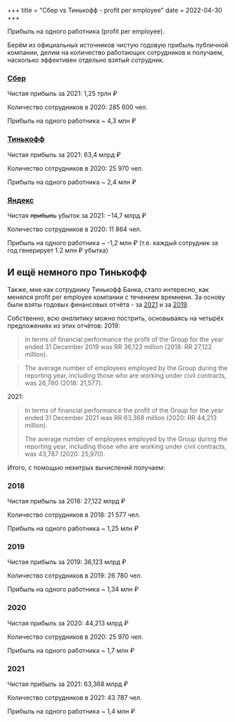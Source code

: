 +++
title = "Сбер vs Тинькофф - profit per employee"
date = 2022-04-30
+++

Прибыль на одного работника (profit per employee).

Берём из официальных источников чистую годовую прибыль публичной компании, делим на количество работающих сотрудников и получаем, насколько эффективен отдельно взятый сотрудник.

### [Сбер](https://ru.wikipedia.org/wiki/%D0%A1%D0%B1%D0%B5%D1%80%D0%B1%D0%B0%D0%BD%D0%BA_%D0%A0%D0%BE%D1%81%D1%81%D0%B8%D0%B8)
Чистая прибыль за 2021: 1,25 трлн ₽

Количество сотрудников в 2020: 285 600 чел.

Прибыль на одного работника ~ 4,3 млн ₽


### [Тинькофф](https://ru.wikipedia.org/wiki/%D0%A2%D0%B8%D0%BD%D1%8C%D0%BA%D0%BE%D1%84%D1%84_%D0%B1%D0%B0%D0%BD%D0%BA)
Чистая прибыль за 2021: 63,4 млрд ₽

Количество сотрудников в 2020: 25 970 чел.

Прибыль на одного работника ~ 2,4 млн ₽


### [Яндекс](https://ru.wikipedia.org/wiki/%D0%AF%D0%BD%D0%B4%D0%B5%D0%BA%D1%81)
Чистая ~~прибыль~~ убыток за 2021: −14,7 млрд ₽

Количество сотрудников в 2020: 11 864 чел.

Прибыль на одного работника ~ -1,2 млн ₽ (т.е. каждый сотрудник за год генерирует 1.2 млн ₽ убытка)


## И ещё немного про Тинькофф
Также, мне как сотруднику Тинькофф Банка, стало интересно, как менялся profit per employee компании с течением времнени. За основу были взяты годовых финансовых отчёта - за [2021](https://acdn.tinkoff.ru/static/documents/b92d1a66-7f5e-4a01-aadc-2ec420ab4dc9.pdf) и за [2019](https://acdn.tinkoff.ru/static/documents/0a10969e-abaf-463c-badd-afcbcdf49cdf.pdf).

Собственно, всю _аналитику_ можно пострить, основываясь на четырёх предложениях из этих отчётов:
2019:
> In terms of financial performance the profit of the Group for the year ended 31 December 2019 was
RR 36,123 million (2018: RR 27,122 million).

> The average number of employees employed by the Group during the reporting year, including those who
are working under civil contracts, was 26,780 (2018: 21,577).

2021:
> In terms of financial performance the profit of the Group for the year ended 31 December 2021 was
RR 63,368 million (2020: RR 44,213 million).

> The average number of employees employed by the Group during the reporting year, including those who
are working under civil contracts, was 43,787 (2020: 25,970).

Итого, с помощью нехитрых вычислений получаем:

### 2018
Чистая прибыль за 2018: 27,122 млрд ₽

Количество сотрудников в 2018: 21 577 чел.

Прибыль на одного работника ~ 1,25 млн ₽


### 2019
Чистая прибыль за 2019: 36,123 млрд ₽

Количество сотрудников в 2019: 26 780 чел.

Прибыль на одного работника ~ 1,34 млн ₽

### 2020
Чистая прибыль за 2020: 44,213 млрд ₽

Количество сотрудников в 2020: 25 970 чел.

Прибыль на одного работника ~ 1,7 млн ₽

### 2021
Чистая прибыль за 2021: 63,368 млрд ₽

Количество сотрудников в 2021: 43 787 чел.

Прибыль на одного работника ~ 1,4 млн ₽
